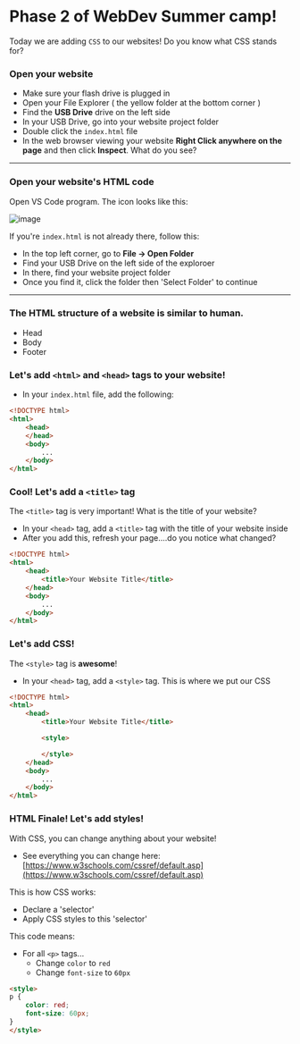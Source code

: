 # Phase 2 of WebDev Summer camp!

Today we are adding `CSS` to our websites! Do you know what CSS stands for?

### Open your website
- Make sure your flash drive is plugged in
- Open your File Explorer ( the yellow folder at the bottom corner ) 
- Find the **USB Drive** drive on the left side
- In your USB Drive, go into your website project folder
- Double click the `index.html` file
- In the web browser viewing your website **Right Click anywhere on the page** and then click **Inspect**. What do you see?

<hr>

### Open your website's HTML code

Open VS Code program. The icon looks like this:

![image](https://user-images.githubusercontent.com/38140593/178773893-4638681a-31ec-45b2-8aab-9348f2a77c16.png)

If you're `index.html` is not already there, follow this:

- In the top left corner, go to **File -> Open Folder**
- Find your USB Drive on the left side of the exploroer
- In there, find your website project folder
- Once you find it, click the folder then 'Select Folder' to continue


<hr>


### The HTML structure of a website is similar to human.

- Head
- Body
- Footer


### Let's add `<html>` and `<head>` tags to your website!

- In your `index.html` file, add the following:

```html
<!DOCTYPE html>
<html>
    <head>
    </head>
    <body>
        ...
    </body>
</html>
```


### Cool! Let's add a `<title>` tag

The `<title>` tag is very important! What is the title of your website?

- In your `<head>` tag, add a `<title>` tag with the title of your website inside
- After you add this, refresh your page....do you notice what changed?

```html
<!DOCTYPE html>
<html>
    <head>
        <title>Your Website Title</title>
    </head>
    <body>
        ...
    </body>
</html>
```

### Let's add CSS!

The `<style>` tag is **awesome**!

- In your `<head>` tag, add a `<style>` tag. This is where we put our CSS

```html
<!DOCTYPE html>
<html>
    <head>
        <title>Your Website Title</title>

        <style>

        </style>
    </head>
    <body>
        ...
    </body>
</html>
```

### HTML Finale! Let's add styles!

With CSS, you can change anything about your website!

- See everything you can change here: [https://www.w3schools.com/cssref/default.asp](https://www.w3schools.com/cssref/default.asp)

This is how CSS works:

- Declare a 'selector'
- Apply CSS styles to this 'selector'

This code means:
- For all `<p>` tags...
    - Change `color` to `red`
    - Change `font-size` to `60px`

```html
<style>
p {
    color: red;
    font-size: 60px;
}
</style>
```

